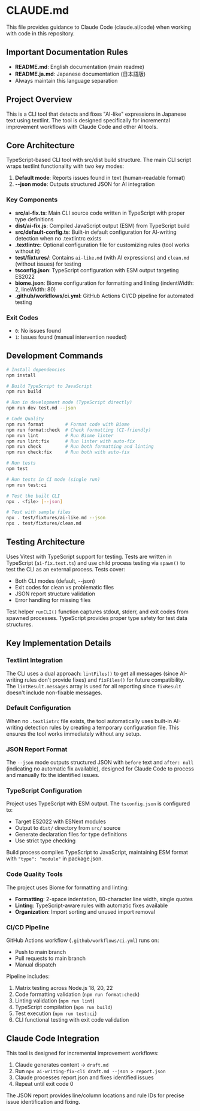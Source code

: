 # CLAUDE.md

This file provides guidance to Claude Code (claude.ai/code) when working with code in this repository.

## Important Documentation Rules

- **README.md**: English documentation (main readme)
- **README.ja.md**: Japanese documentation (日本語版)
- Always maintain this language separation

## Project Overview

This is a CLI tool that detects and fixes "AI-like" expressions in Japanese text using textlint. The tool is designed specifically for incremental improvement workflows with Claude Code and other AI tools.

## Core Architecture

TypeScript-based CLI tool with src/dist build structure. The main CLI script wraps textlint functionality with two key modes:

1. **Default mode**: Reports issues found in text (human-readable format)
2. **--json mode**: Outputs structured JSON for AI integration

### Key Components

- **src/ai-fix.ts**: Main CLI source code written in TypeScript with proper type definitions
- **dist/ai-fix.js**: Compiled JavaScript output (ESM) from TypeScript build
- **src/default-config.ts**: Built-in default configuration for AI-writing detection when no .textlintrc exists
- **.textlintrc**: Optional configuration file for customizing rules (tool works without it)
- **test/fixtures/**: Contains `ai-like.md` (with AI expressions) and `clean.md` (without issues) for testing
- **tsconfig.json**: TypeScript configuration with ESM output targeting ES2022
- **biome.json**: Biome configuration for formatting and linting (indentWidth: 2, lineWidth: 80)
- **.github/workflows/ci.yml**: GitHub Actions CI/CD pipeline for automated testing

### Exit Codes
- `0`: No issues found
- `1`: Issues found (manual intervention needed)

## Development Commands

```bash
# Install dependencies
npm install

# Build TypeScript to JavaScript
npm run build

# Run in development mode (TypeScript directly)
npm run dev test.md --json

# Code Quality
npm run format        # Format code with Biome
npm run format:check  # Check formatting (CI-friendly)
npm run lint          # Run Biome linter
npm run lint:fix      # Run linter with auto-fix
npm run check         # Run both formatting and linting
npm run check:fix     # Run both with auto-fix

# Run tests
npm test

# Run tests in CI mode (single run)
npm run test:ci

# Test the built CLI
npx . <file> [--json]

# Test with sample files
npx . test/fixtures/ai-like.md --json
npx . test/fixtures/clean.md
```

## Testing Architecture

Uses Vitest with TypeScript support for testing. Tests are written in TypeScript (`ai-fix.test.ts`) and use child process testing via `spawn()` to test the CLI as an external process. Tests cover:
- Both CLI modes (default, --json)
- Exit codes for clean vs problematic files
- JSON report structure validation
- Error handling for missing files

Test helper `runCLI()` function captures stdout, stderr, and exit codes from spawned processes. TypeScript provides proper type safety for test data structures.

## Key Implementation Details

### Textlint Integration
The CLI uses a dual approach: `lintFiles()` to get all messages (since AI-writing rules don't provide fixes) and `fixFiles()` for future compatibility. The `lintResult.messages` array is used for all reporting since `fixResult` doesn't include non-fixable messages.

### Default Configuration
When no `.textlintrc` file exists, the tool automatically uses built-in AI-writing detection rules by creating a temporary configuration file. This ensures the tool works immediately without any setup.

### JSON Report Format
The `--json` mode outputs structured JSON with `before` text and `after: null` (indicating no automatic fix available), designed for Claude Code to process and manually fix the identified issues.

### TypeScript Configuration
Project uses TypeScript with ESM output. The `tsconfig.json` is configured to:
- Target ES2022 with ESNext modules
- Output to `dist/` directory from `src/` source
- Generate declaration files for type definitions
- Use strict type checking

Build process compiles TypeScript to JavaScript, maintaining ESM format with `"type": "module"` in package.json.

### Code Quality Tools
The project uses Biome for formatting and linting:
- **Formatting**: 2-space indentation, 80-character line width, single quotes
- **Linting**: TypeScript-aware rules with automatic fixes available
- **Organization**: Import sorting and unused import removal

### CI/CD Pipeline
GitHub Actions workflow (`.github/workflows/ci.yml`) runs on:
- Push to main branch
- Pull requests to main branch
- Manual dispatch

Pipeline includes:
1. Matrix testing across Node.js 18, 20, 22
2. Code formatting validation (`npm run format:check`)
3. Linting validation (`npm run lint`)
4. TypeScript compilation (`npm run build`)
5. Test execution (`npm run test:ci`)
6. CLI functional testing with exit code validation

## Claude Code Integration

This tool is designed for incremental improvement workflows:
1. Claude generates content → `draft.md`
2. Run `npx ai-writing-fix-cli draft.md --json > report.json`
3. Claude processes report.json and fixes identified issues
4. Repeat until exit code 0

The JSON report provides line/column locations and rule IDs for precise issue identification and fixing.